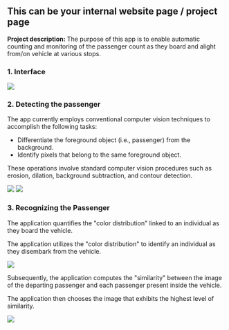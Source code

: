 ## This can be your internal website page / project page

**Project description:** The purpose of this app is to enable automatic counting and monitoring of the passenger count as they board and alight from/on vehicle at various stops.

### 1. Interface

<img src="images/cv/project_2/interface.gif?raw=true"/>

### 2. Detecting the passenger

The app currently employs conventional computer vision techniques to accomplish the following tasks:

-   Differentiate the foreground object (i.e., passenger) from the background.
-   Identify pixels that belong to the same foreground object.

These operations involve standard computer vision procedures such as erosion, dilation, background subtraction, and contour detection.

<img src="images/cv/project_2/detecting_passenger_1.gif?raw=true"/>
<img src="images/cv/project_2/detecting_passenger_2.gif?raw=true"/>

### 3. Recognizing the Passenger

The application quantifies the "color distribution" linked to an individual as they board the vehicle.

The application utilizes the "color distribution" to identify an individual as they disembark from the vehicle.

<img src="images/cv/project_2/recognizing_the_passenger_1.png?raw=true"/>

Subsequently, the application computes the "similarity" between the image of the departing passenger and each passenger present inside the vehicle.

The application then chooses the image that exhibits the highest level of similarity.

<img src="images/cv/project_2/recognizing_the_passenger_2.png?raw=true"/>
